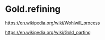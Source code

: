 # Gold.refining
https://en.wikipedia.org/wiki/Wohlwill_process

https://en.wikipedia.org/wiki/Gold_parting
